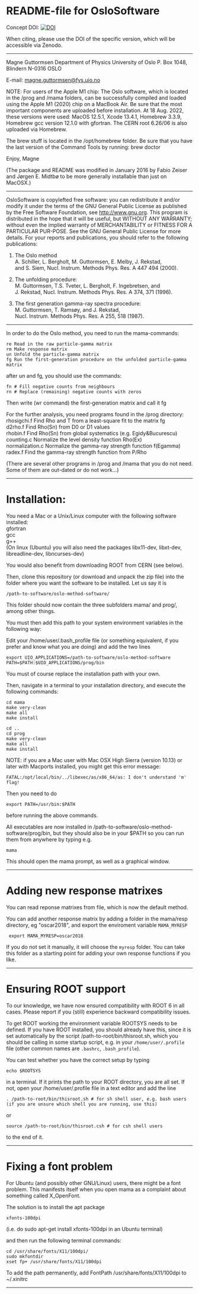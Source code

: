 
# README-file for OsloSoftware

Concept DOI: [![DOI](https://zenodo.org/badge/46267755.svg)](https://zenodo.org/badge/latestdoi/46267755)

When citing, please use the DOI of the specific version, which will be accessible via Zenodo.

*****************************************************************************

Magne Guttormsen
Department of Physics 
University of Oslo
P. Box 1048, Blindern
N-0316 OSLO

E-mail: magne.guttormsen@fys.uio.no 

NOTE: For users of the Apple M1 chip:
The Oslo software, which is located in the /prog and /mama folders, can be successfully compiled and loaded using the Apple M1 (2020) chip on a MacBook Air. Be sure that the most important components are uploaded before installation. At 18 Aug. 2022, these versions were used:
MacOS 12.5.1, Xcode 13.4.1, Homebrew 3.3.9, Homebrew gcc version 12.1.0 with gfortran. The CERN root 6.26/06 is also uploaded via Homebrew.

The brew stuff is located in the /opt/homebrew folder. Be sure that you have the last version of the Command Tools by running: brew doctor

Enjoy, Magne

(The package and README was modified in January 2016 by Fabio Zeiser and Jørgen E. Midtbø to be more generally installable than just on MacOSX.)

*****************************************************************************

OsloSoftware is copylefted free software: you can redistribute it and/or 
modify it under the terms of the GNU General Public License as published by 
the Free Software Foundation, see http://www.gnu.org.
This program is distributed in the hope that it will be useful, 
but WITHOUT ANY WARRANTY; without even the implied warranty of 
MERCHANTABILITY or FITNESS FOR A PARTICULAR PUR-POSE. 
See the GNU General Public License for more details. 
For your reports and publications, 
you should refer to the following publications:

1. The Oslo method  
A. Schiller, L. Bergholt, M. Guttormsen, E. Melby, J. Rekstad,  
and S. Siem, Nucl. Instrum. Methods Phys. Res. A 447 494 (2000).

2. The unfolding procedure:  
M. Guttormsen, T.S. Tveter, L. Bergholt, F. Ingebretsen, and  
J. Rekstad, Nucl. Instrum. Methods Phys. Res. A 374, 371 (1996).

3. The first generation gamma-ray spectra procedure:  
M. Guttormsen, T. Ramsøy, and J. Rekstad,   
Nucl. Instrum. Methods Phys. Res. A 255, 518 (1987).

*****************************************************************************

In order to do the Oslo method, you need to run the mama-commands:

	re Read in the raw particle-gamma matrix
	rm Make response matrix
	un Unfold the particle-gamma matrix
	fg Run the first-generation procedure on the unfolded particle-gamma matrix

after un and fg, you should use the commands:

	fn # Fill negative counts from neighbours 
	rn # Replace (remaining) negative counts with zeros

Then write (wr command) the first-generation matrix and call it fg

For the further analysis, you need programs found in the /prog directory:  
rhosigchi.f 	Find Rho and T from a least-square fit to the matrix fg  
d2rho.f     	Find Rho(Sn) from D0 or D1 values  
rhobin.f    	Find Rho(Sn) from global systematics (e.g. Egidy&Bucurescu)  
counting.c  	Normalize the level density function Rho(Ex)  
normalization.c Normalize the gamma-ray strength function f(Egamma)  
radex.f		Find the gamma-ray strength function from P/Rho  

(There are several other programs in /prog and /mama that you do not need.
Some of them are out-dated or do not work…)

*****************************************************************************

# Installation:

You need a Mac or a Unix/Linux computer with the following software installed:  
	gfortran  
	gcc  
	g++  
	(On linux (Ubuntu) you will also need the packages libx11-dev, libxt-dev, libreadline-dev, libncurses-dev)

You would also benefit from downloading ROOT from CERN (see below).

Then, clone this repository (or download and unpack the zip file) into the folder where you want the software to be installed. Let us say it is 

	/path-to-software/oslo-method-software/

This folder should now contain the three subfolders mama/ and prog/, among other things.

You must then add this path to your system environment variables in the following way:

Edit your /home/user/.bash_profile file (or something equivalent, if you prefer and know what you are doing) and add the two lines

	export UIO_APPLICATIONS=/path-to-software/oslo-method-software
	PATH=$PATH:$UIO_APPLICATIONS/prog/bin

You must of course replace the installation path with your own.

Then, navigate in a terminal to your installation directory, and execute the following commands:

	cd mama
	make very-clean
	make all
	make install
	
	cd ..
	cd prog
	make very-clean
	make all
	make install

NOTE: if you are a Mac user with Mac OSX High Sierra (version 10.13) or later with Macports installed, you might get this error message:

	FATAL:/opt/local/bin/../libexec/as/x86_64/as: I don't understand 'm' flag!

Then you need to do

	export PATH=/usr/bin:$PATH

before running the above commands. 

All executables are now installed in /path-to-software/oslo-method-software/prog/bin, but they should also be in your $PATH so you can run them from anywhere by typing e.g.
	
	mama

This should open the mama prompt, as well as a graphical window.

*****************************************************************************
# Adding new response matrixes

You can read reponse matrixes from file, which is now the default method. 

You can add another response matrix by adding a folder in the mama/resp directory, eg "oscar2018", and export the enviroment variable `MAMA_MYRESP`

     export MAMA_MYRESP=oscar2018

If you do not set it manually, it will choose the `myresp` folder. You can take this folder as a starting point for adding your own response functions if you like.   

*****************************************************************************

# Ensuring ROOT support

To our knowledge, we have now ensured compatibility with ROOT 6 in all cases. Please report if you (still) experience backward compatibility issues.

To get ROOT working the environment variable ROOTSYS needs to be defined. If you have ROOT installed, you should already have this, 
since it is set automatically by the script /path-to-root/bin/thisroot.sh, which you should be calling in some startup script, e.g. in your `/home/user/.profile` file (other common names are `.bashrc`, `.bash_profile`).

You can test whether you have the correct setup by typing

	echo $ROOTSYS

in a terminal. If it prints the path to your ROOT directory, you are all set. If not, open your /home/user/.profile file in a text editor and add the line 

	. /path-to-root/bin/thisroot.sh # for sh shell user, e.g. bash users (if you are unsure which shell you are running, use this)

or

	source /path-to-root/bin/thisroot.csh # for csh shell users

to the end of it.

*****************************

# Fixing a font problem

For Ubuntu (and possibly other GNU/Linux) users, there might be a font problem.
This manifests itself when you open mama as a complaint about something called X_OpenFont. 

The solution is to install the apt package

	xfonts-100dpi

(i.e. do
	sudo apt-get install xfonts-100dpi
in an Ubuntu terminal)

and then run the following terminal commands: 
	
	cd /usr/share/fonts/X11/100dpi/
	sudo mkfontdir
	xset fp+ /usr/share/fonts/X11/100dpi
	
To add the path permanently, add
	FontPath /usr/share/fonts/X11/100dpi
to ~/.xinitrc



*****************************


